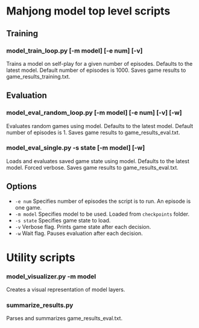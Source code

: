# Mahjong model top level scripts

## Training

### model_train_loop.py [-m model] [-e num] [-v]
Trains a model on self-play for a given number of episodes.
Defaults to the latest model.
Default number of episodes is 1000.
Saves game results to game_results_training.txt.

## Evaluation

### model_eval_random_loop.py [-m model] [-e num] [-v] [-w]
Evaluates random games using model.
Defaults to the latest model.
Default number of episodes is 1.
Saves game results to game_results_eval.txt.

### model_eval_single.py -s state [-m model] [-w]
Loads and evaluates saved game state using model.
Defaults to the latest model.
Forced verbose.
Saves game results to game_results_eval.txt.

## Options
- `-e num`
Specifies number of episodes the script is to run.
An episode is one game.
- `-m model`
  Specifies model to be used.
  Loaded from `checkpoints` folder.
- `-s state`
  Specifies game state to load.
- `-v`
  Verbose flag.
  Prints game state after each decision.
- `-w`
  Wait flag.
  Pauses evaluation after each decision.

# Utility scripts
### model_visualizer.py -m model
Creates a visual representation of model layers.

### summarize_results.py
Parses and summarizes game_results_eval.txt.
